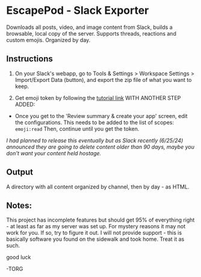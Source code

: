 # EscapePod - Slack Exporter
Downloads all posts, video, and image content from Slack, builds a browsable, local copy of the server.
Supports threads, reactions and custom emojis. Organized by day.


## Instructions

1. On your Slack's webapp, go to Tools & Settings > Workspace Settings > Import/Export Data (button), and export the zip file of what you want to keep.

2. Get emoji token by following the [tutorial link](https://api.slack.com/tutorials/tracks/getting-a-token) WITH ANOTHER STEP ADDED:
 - Once you get to the 'Review summary & create your app' screen, edit the configurations. This needs to be added to the list of scopes:
`emoji:read`
Then, continue until you get the token.



*I had planned to release this eventually but as Slack recently (6/25/24) announced they are going to delete content older than 90 days, maybe you don't want your content held hostage.*

## Output

A directory with all content organized by channel, then by day - as HTML.




## Notes:

This project has incomplete features but should get 95% of everything right - at least as far as my server was set up. For mystery reasons it may not work for you. If so, try to figure it out. I will not provide support - this is basically software you found on the sidewalk and took home. Treat it as such.


good luck

-TORG
